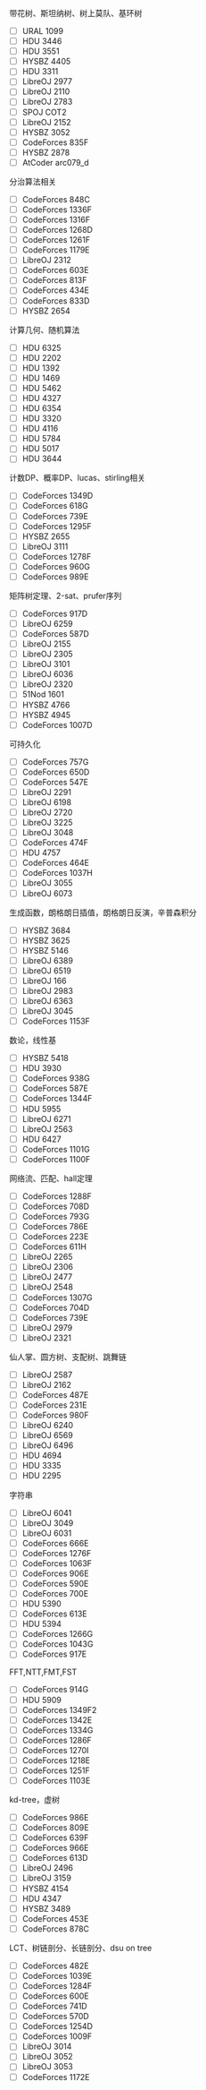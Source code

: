 带花树、斯坦纳树、树上莫队、基环树

- [ ] URAL 1099
- [ ] HDU 3446
- [ ] HDU 3551
- [ ] HYSBZ 4405
- [ ] HDU 3311
- [ ] LibreOJ 2977
- [ ] LibreOJ 2110	
- [ ] LibreOJ 2783	
- [ ] SPOJ COT2	
- [ ] LibreOJ 2152	
- [ ] HYSBZ 3052	
- [ ] CodeForces 835F
- [ ] HYSBZ 2878
- [ ] AtCoder arc079_d

分治算法相关

- [ ] CodeForces 848C
- [ ] CodeForces 1336F
- [ ] CodeForces 1316F
- [ ] CodeForces 1268D
- [ ] CodeForces 1261F
- [ ] CodeForces 1179E
- [ ] LibreOJ 2312
- [ ] CodeForces 603E
- [ ] CodeForces 813F
- [ ] CodeForces 434E
- [ ] CodeForces 833D
- [ ] HYSBZ 2654

计算几何、随机算法

- [ ] HDU 6325
- [ ] HDU 2202
- [ ] HDU 1392
- [ ] HDU 1469
- [ ] HDU 5462
- [ ] HDU 4327
- [ ] HDU 6354
- [ ] HDU 3320
- [ ] HDU 4116
- [ ] HDU 5784
- [ ] HDU 5017
- [ ] HDU 3644

计数DP、概率DP、lucas、stirling相关

- [ ] CodeForces 1349D
- [ ] CodeForces 618G
- [ ] CodeForces 739E
- [ ] CodeForces 1295F
- [ ] HYSBZ 2655
- [ ] LibreOJ 3111
- [ ] CodeForces 1278F
- [ ] CodeForces 960G
- [ ] CodeForces 989E

矩阵树定理、2-sat、prufer序列

- [ ] CodeForces 917D
- [ ] LibreOJ 6259
- [ ] CodeForces 587D
- [ ] LibreOJ 2155
- [ ] LibreOJ 2305
- [ ] LibreOJ 3101
- [ ] LibreOJ 6036
- [ ] LibreOJ 2320
- [ ] 51Nod 1601
- [ ] HYSBZ 4766
- [ ] HYSBZ 4945
- [ ] CodeForces 1007D

可持久化

- [ ] CodeForces 757G
- [ ] CodeForces 650D
- [ ] CodeForces 547E
- [ ] LibreOJ 2291
- [ ] LibreOJ 6198
- [ ] LibreOJ 2720
- [ ] LibreOJ 3225
- [ ] LibreOJ 3048
- [ ] CodeForces 474F
- [ ] HDU 4757
- [ ] CodeForces 464E
- [ ] CodeForces 1037H
- [ ] LibreOJ 3055
- [ ] LibreOJ 6073

生成函数，朗格朗日插值，朗格朗日反演，辛普森积分 

- [ ] HYSBZ 3684
- [ ] HYSBZ 3625
- [ ] HYSBZ 5146
- [ ] LibreOJ 6389
- [ ] LibreOJ 6519
- [ ] LibreOJ 166
- [ ] LibreOJ 2983
- [ ] LibreOJ 6363
- [ ] LibreOJ 3045
- [ ] CodeForces 1153F

数论，线性基

- [ ] HYSBZ 5418
- [ ] HDU 3930
- [ ] CodeForces 938G
- [ ] CodeForces 587E
- [ ] CodeForces 1344F
- [ ] HDU 5955
- [ ] LibreOJ 6271
- [ ] LibreOJ 2563
- [ ] HDU 6427
- [ ] CodeForces 1101G
- [ ] CodeForces 1100F

网络流、匹配、hall定理

- [ ] CodeForces 1288F
- [ ] CodeForces 708D
- [ ] CodeForces 793G
- [ ] CodeForces 786E
- [ ] CodeForces 223E
- [ ] CodeForces 611H
- [ ] LibreOJ 2265
- [ ] LibreOJ 2306
- [ ] LibreOJ 2477
- [ ] LibreOJ 2548
- [ ] CodeForces 1307G
- [ ] CodeForces 704D
- [ ] CodeForces 739E
- [ ] LibreOJ 2979
- [ ] LibreOJ 2321

仙人掌、圆方树、支配树、跳舞链

- [ ] LibreOJ 2587
- [ ] LibreOJ 2162
- [ ] CodeForces 487E
- [ ] CodeForces 231E
- [ ] CodeForces 980F
- [ ] LibreOJ 6240
- [ ] LibreOJ 6569
- [ ] LibreOJ 6496
- [ ] HDU 4694
- [ ] HDU 3335
- [ ] HDU 2295

字符串

- [ ] LibreOJ 6041
- [ ] LibreOJ 3049
- [ ] LibreOJ 6031
- [ ] CodeForces 666E
- [ ] CodeForces 1276F
- [ ] CodeForces 1063F
- [ ] CodeForces 906E
- [ ] CodeForces 590E
- [ ] CodeForces 700E
- [ ] HDU 5390
- [ ] CodeForces 613E
- [ ] HDU 5394
- [ ] CodeForces 1266G
- [ ] CodeForces 1043G
- [ ] CodeForces 917E

FFT,NTT,FMT,FST

- [ ] CodeForces 914G
- [ ] HDU 5909
- [ ] CodeForces 1349F2
- [ ] CodeForces 1342E
- [ ] CodeForces 1334G
- [ ] CodeForces 1286F
- [ ] CodeForces 1270I
- [ ] CodeForces 1218E
- [ ] CodeForces 1251F
- [ ] CodeForces 1103E

kd-tree，虚树

- [ ] CodeForces 986E
- [ ] CodeForces 809E
- [ ] CodeForces 639F
- [ ] CodeForces 966E
- [ ] CodeForces 613D
- [ ] LibreOJ 2496
- [ ] LibreOJ 3159
- [ ] HYSBZ 4154
- [ ] HDU 4347
- [ ] HYSBZ 3489
- [ ] CodeForces 453E
- [ ] CodeForces 878C

LCT、树链剖分、长链剖分、dsu on tree

- [ ] CodeForces 482E
- [ ] CodeForces 1039E
- [ ] CodeForces 1284F
- [ ] CodeForces 600E
- [ ] CodeForces 741D
- [ ] CodeForces 570D
- [ ] CodeForces 1254D
- [ ] CodeForces 1009F
- [ ] LibreOJ 3014
- [ ] LibreOJ 3052
- [ ] LibreOJ 3053
- [ ] CodeForces 1172E